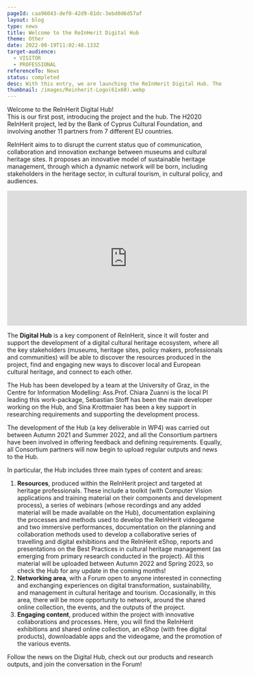 ```yaml
---
pageId: caa96043-def0-42d9-81dc-3ebd0d6d57af
layout: blog
type: news
title: Welcome to the ReInHerit Digital Hub
theme: Other
date: 2022-08-19T11:02:48.133Z
target-audience:
  - VISITOR 
  - PROFESSIONAL
referenceTo: News
status: completed
desc: With this entry, we are launching the ReInHerit Digital Hub. The content of the Hub will be regularly updated in the coming months.
thumbnail: /images/Reinherit-Logo(61x60).webp
---
```

Welcome to the ReInHerit Digital Hub!  
This is our first post, introducing the project and the hub. The H2020 ReInHerit project, led by the Bank of Cyprus Cultural Foundation, and involving another 11 partners from 7 different EU countries.  

ReInHerit aims to to disrupt the current status quo of communication, collaboration and innovation exchange between museums and cultural heritage sites. It proposes an innovative model of sustainable heritage management, through which a dynamic network will be born, including stakeholders in the heritage sector, in cultural tourism, in cultural policy, and audiences.
  
<iframe width="560" height="315" src="https://www.youtube.com/embed/p-abPHX6NBU" title="YouTube video player" frameborder="0" allow="accelerometer; autoplay; clipboard-write; encrypted-media; gyroscope; picture-in-picture" allowfullscreen></iframe>
  
The **Digital Hub** is a key component of ReInHerit, since it will foster and support the development of a digital cultural heritage ecosystem, where all the key stakeholders (museums, heritage sites, policy makers, professionals and communities) will be able to discover the resources produced in the project, find and engaging new ways to discover local and European cultural heritage, and connect to each other.
  
The Hub has been developed by a team at the University of Graz, in the Centre for Information Modelling: Ass.Prof. Chiara Zuanni is the local PI leading this work-package, Sebastian Stoff has been the main developer working on the Hub, and Sina Krottmaier has been a key support in researching requirements and supporting the development process.

The development of the Hub (a key deliverable in WP4) was carried out between Autumn 2021 and Summer 2022, and all the Consortium partners have been involved in offering feedback and defining requirements. Equally, all Consortium partners will now begin to upload regular outputs and news to the Hub. 

In particular, the Hub includes three main types of content and areas:
1. **Resources**, produced within the ReInHerit project and targeted at heritage professionals. These include a toolkit (with Computer Vision applications and training material on their components and development process), a series of webinars (whose recordings and any added material will be made available on the Hub), documentation explaining the processes and methods used to develop the ReInHerit videogame and two immersive performances, documentation on the planning and collaboration methods used to develop a collaborative series of travelling and digital exhibitions and the ReInHerit eShop, reports and presentations on the Best Practices in cultural heritage management (as emerging from primary research conducted in the project). All this material will be uploaded between Autumn 2022 and Spring 2023, so check the Hub for any update in the coming months!
1. **Networking area**, with a Forum open to anyone interested in connecting and exchanging experiences on digital transformation, sustainability, and management in cultural heritage and tourism. Occasionally, in this area, there will be more opportunity to network, around the shared online collection, the events, and the outputs of the project.
1. **Engaging content**, produced within the project with innovative collaborations and processes. Here, you will find the ReInHerit exhibitions and shared online collection, an eShop (with free digital products), downloadable apps and the videogame, and the promotion of the various events.
  
Follow the news on the Digital Hub, check out our products and research outputs, and join the conversation in the Forum!